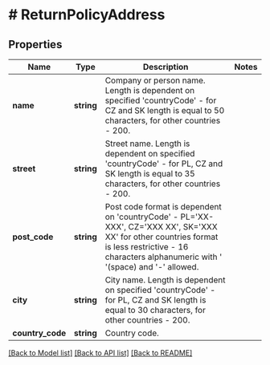 # # ReturnPolicyAddress

## Properties

Name | Type | Description | Notes
------------ | ------------- | ------------- | -------------
**name** | **string** | Company or person name. Length is dependent on specified &#39;countryCode&#39; - for CZ and SK length is equal to 50 characters, for other countries - 200. |
**street** | **string** | Street name. Length is dependent on specified &#39;countryCode&#39; - for PL, CZ and SK length is equal to 35 characters, for other countries - 200. |
**post_code** | **string** | Post code format is dependent on &#39;countryCode&#39; - PL&#x3D;&#39;XX-XXX&#39;, CZ&#x3D;&#39;XXX XX&#39;, SK&#x3D;&#39;XXX XX&#39; for other countries format is less restrictive - 16 characters alphanumeric with &#39; &#39;(space) and &#39;-&#39; allowed. |
**city** | **string** | City name. Length is dependent on specified &#39;countryCode&#39; - for PL, CZ and SK length is equal to 30 characters, for other countries - 200. |
**country_code** | **string** | Country code. |

[[Back to Model list]](../../README.md#models) [[Back to API list]](../../README.md#endpoints) [[Back to README]](../../README.md)
